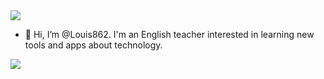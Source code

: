 <img src="Gym.jped">


- 👋 Hi, I’m @Louis862. I'm an English teacher interested in learning new tools and apps about technology.

<img src="Louis.JPG">


